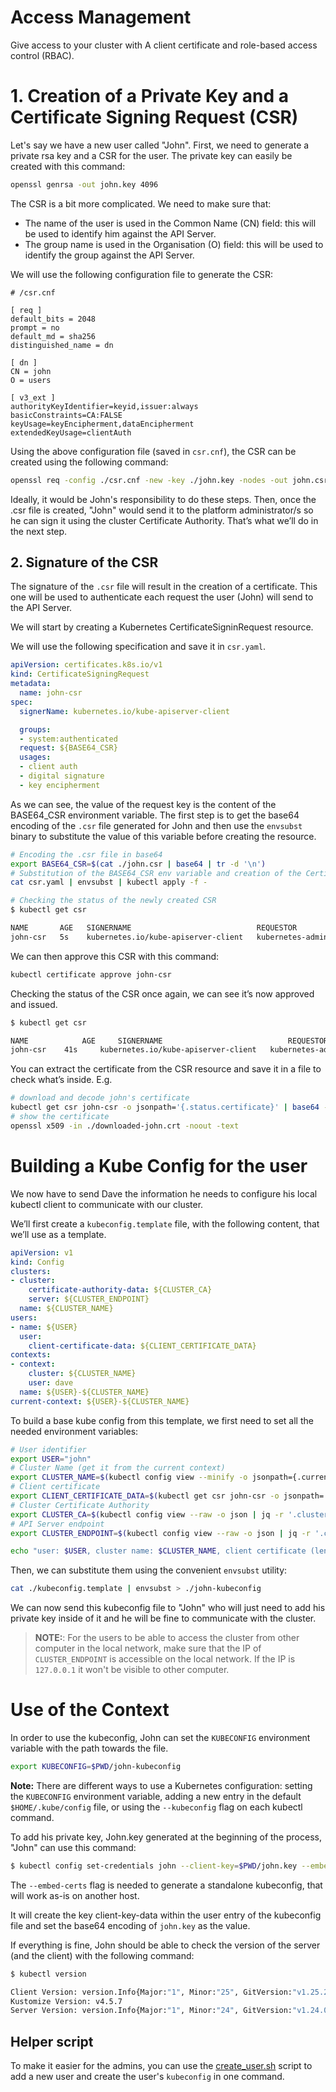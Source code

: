 
# Access Management

Give access to your cluster with A client certificate and role-based access control (RBAC).

# 1. Creation of a Private Key and a Certificate Signing Request (CSR)

Let's say we have a new user called "John". First, we need to generate a private rsa
key and a CSR for the user. The private key can easily be created with this command:

```bash
openssl genrsa -out john.key 4096
```

The CSR is a bit more complicated. We need to make sure that:

- The name of the user is used in the Common Name (CN) field: this will be used to identify him against the API Server.
- The group name is used in the Organisation (O) field: this will be used to identify the group against the API Server.

We will use the following configuration file to generate the CSR:

```
# /csr.cnf

[ req ]
default_bits = 2048
prompt = no
default_md = sha256
distinguished_name = dn

[ dn ]
CN = john
O = users

[ v3_ext ]
authorityKeyIdentifier=keyid,issuer:always
basicConstraints=CA:FALSE
keyUsage=keyEncipherment,dataEncipherment
extendedKeyUsage=clientAuth
```

Using the above configuration file (saved in `csr.cnf`), the CSR can be created using the following command:

```bash
openssl req -config ./csr.cnf -new -key ./john.key -nodes -out john.csr
```

Ideally, it would be John's responsibility to do these steps. Then, once the .csr file
is created, "John" would send it to the platform administrator/s so he can sign it using the cluster
Certificate Authority. That’s what we’ll do in the next step.

## 2. Signature of the CSR

The signature of the `.csr` file will result in the creation of a certificate. This one
will be used to authenticate each request the user (John) will send to the API Server.

We will start by creating a Kubernetes CertificateSigninRequest resource.

We will use the following specification and save it in `csr.yaml`.

```yaml
apiVersion: certificates.k8s.io/v1
kind: CertificateSigningRequest
metadata:
  name: john-csr
spec:
  signerName: kubernetes.io/kube-apiserver-client

  groups:
  - system:authenticated
  request: ${BASE64_CSR}
  usages:
  - client auth
  - digital signature
  - key encipherment
```

As we can see, the value of the request key is the content of the BASE64_CSR environment variable.
The first step is to get the base64 encoding of the `.csr` file generated for John and
then use the `envsubst` binary to substitute the value of this variable before creating the resource.

```bash
# Encoding the .csr file in base64
export BASE64_CSR=$(cat ./john.csr | base64 | tr -d '\n')
# Substitution of the BASE64_CSR env variable and creation of the CertificateSigninRequest resource
cat csr.yaml | envsubst | kubectl apply -f -
```

```bash
# Checking the status of the newly created CSR
$ kubectl get csr

NAME       AGE   SIGNERNAME                            REQUESTOR          REQUESTEDDURATION   CONDITION
john-csr   5s    kubernetes.io/kube-apiserver-client   kubernetes-admin   <none>              Pending
```

We can then approve this CSR with this command:

```bash
kubectl certificate approve john-csr
```

Checking the status of the CSR once again, we can see it’s now approved and issued.

```bash
$ kubectl get csr

NAME            AGE     SIGNERNAME                            REQUESTOR            REQUESTEDDURATION   CONDITION
john-csr    41s     kubernetes.io/kube-apiserver-client   kubernetes-admin     <none>              Approved,Issued
```

You can extract the certificate from the CSR resource and save it in a file to check what’s inside. E.g.

```bash
# download and decode john's certificate
kubectl get csr john-csr -o jsonpath='{.status.certificate}' | base64 --decode > ./downloaded-john.crt
# show the certificate
openssl x509 -in ./downloaded-john.crt -noout -text
```

# Building a Kube Config for the user

We now have to send Dave the information he needs to configure his local kubectl client to communicate with our cluster.

We’ll first create a `kubeconfig.template` file, with the following content, that we’ll use as a template.

```yaml
apiVersion: v1
kind: Config
clusters:
- cluster:
    certificate-authority-data: ${CLUSTER_CA}
    server: ${CLUSTER_ENDPOINT}
  name: ${CLUSTER_NAME}
users:
- name: ${USER}
  user:
    client-certificate-data: ${CLIENT_CERTIFICATE_DATA}
contexts:
- context:
    cluster: ${CLUSTER_NAME}
    user: dave
  name: ${USER}-${CLUSTER_NAME}
current-context: ${USER}-${CLUSTER_NAME}
```

To build a base kube config from this template, we first need to set all the needed environment variables:

```bash
# User identifier
export USER="john"
# Cluster Name (get it from the current context)
export CLUSTER_NAME=$(kubectl config view --minify -o jsonpath={.current-context})
# Client certificate
export CLIENT_CERTIFICATE_DATA=$(kubectl get csr john-csr -o jsonpath='{.status.certificate}')
# Cluster Certificate Authority
export CLUSTER_CA=$(kubectl config view --raw -o json | jq -r '.clusters[] | select(.name == "'$(kubectl config current-context)'") | .cluster."certificate-authority-data"')
# API Server endpoint
export CLUSTER_ENDPOINT=$(kubectl config view --raw -o json | jq -r '.clusters[] | select(.name == "'$(kubectl config current-context)'") | .cluster."server"')

echo "user: $USER, cluster name: $CLUSTER_NAME, client certificate (length): ${#CLIENT_CERTIFICATE_DATA}, Cluster Certificate Authority (length): ${#CLUSTER_CA}, API Server endpoint: $CLUSTER_ENDPOINT"
```

Then, we can substitute them using the convenient `envsubst` utility:

```bash
cat ./kubeconfig.template | envsubst > ./john-kubeconfig
```

We can now send this kubeconfig file to "John" who will just need to add his private key inside of it and he will be fine to communicate with the cluster.

> **NOTE:**: For the users to be able to access the cluster from other computer in the local network, make sure that the IP of `CLUSTER_ENDPOINT` is accessible on the local network. If the IP is `127.0.0.1` it won't be visible to other computer.

# Use of the Context

In order to use the kubeconfig, John can set the `KUBECONFIG` environment variable with the path towards the file.

```bash
export KUBECONFIG=$PWD/john-kubeconfig
```

**Note:** There are different ways to use a Kubernetes configuration: setting the `KUBECONFIG` environment variable, adding a new entry in the default `$HOME/.kube/config` file, or using the `--kubeconfig` flag on each kubectl command.

To add his private key, John.key generated at the beginning of the process, "John" can use this command:

```bash
$ kubectl config set-credentials john --client-key=$PWD/john.key --embed-certs=true
```

The `--embed-certs` flag is needed to generate a standalone kubeconfig, that will work as-is on another host.

It will create the key client-key-data within the user entry of the kubeconfig file and set the base64 encoding of `john.key` as the value.

If everything is fine, John should be able to check the version of the server (and the client) with the following command:

```bash
$ kubectl version

Client Version: version.Info{Major:"1", Minor:"25", GitVersion:"v1.25.2", GitCommit:"5835544ca568b757a8ecae5c153f317e5736700e", GitTreeState:"clean", BuildDate:"2022-09-21T14:33:49Z", GoVersion:"go1.19.1", Compiler:"gc", Platform:"linux/amd64"}
Kustomize Version: v4.5.7
Server Version: version.Info{Major:"1", Minor:"24", GitVersion:"v1.24.0", GitCommit:"4ce5a8954017644c5420bae81d72b09b735c21f0", GitTreeState:"clean", BuildDate:"2022-05-25T22:55:08Z", GoVersion:"go1.18.1", Compiler:"gc", Platform:"linux/amd64"}
```

## Helper script

To make it easier for the admins, you can use the
[create_user.sh](tutorials/resources/access_management/create_user) script to add a new user
and create the user's `kubeconfig` in one command.